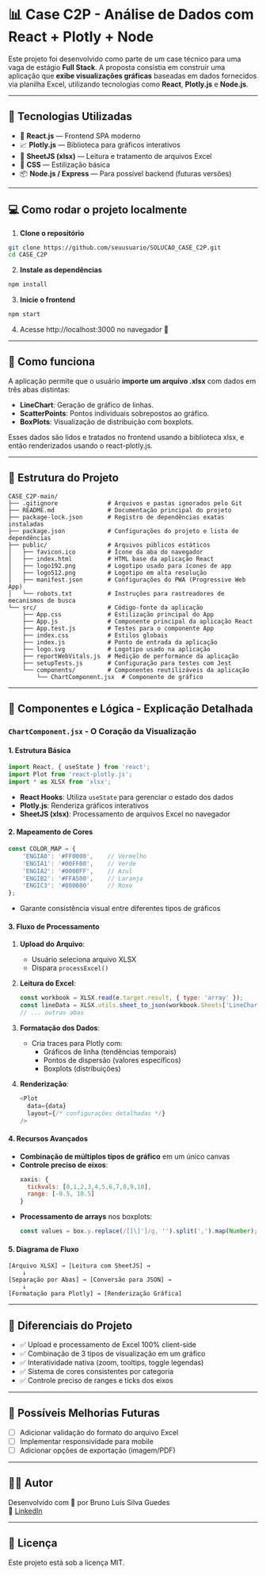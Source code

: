 

# 📊 Case C2P - Análise de Dados com React + Plotly + Node

Este projeto foi desenvolvido como parte de um case técnico para uma vaga de estágio **Full Stack**. A proposta consistia em construir uma aplicação que **exibe visualizações gráficas** baseadas em dados fornecidos via planilha Excel, utilizando tecnologias como **React**, **Plotly.js** e **Node.js**.

---

## 🚀 Tecnologias Utilizadas

- 🧠 **React.js** — Frontend SPA moderno
- 📈 **Plotly.js** — Biblioteca para gráficos interativos
- 📁 **SheetJS (xlsx)** — Leitura e tratamento de arquivos Excel
- 🎨 **CSS** — Estilização básica
- 📦 **Node.js / Express** — Para possível backend (futuras versões)

---

## 💻 Como rodar o projeto localmente

1. **Clone o repositório**
```bash
git clone https://github.com/seuusuario/SOLUCAO_CASE_C2P.git
cd CASE_C2P
```

2. **Instale as dependências**
```bash
npm install
```

3. **Inicie o frontend**
```bash
npm start
```

4. Acesse http://localhost:3000 no navegador 🚀

---

## 🧠 Como funciona

A aplicação permite que o usuário **importe um arquivo .xlsx** com dados em três abas distintas:

- **LineChart**: Geração de gráfico de linhas.
- **ScatterPoints**: Pontos individuais sobrepostos ao gráfico.
- **BoxPlots**: Visualização de distribuição com boxplots.

Esses dados são lidos e tratados no frontend usando a biblioteca xlsx, e então renderizados usando o react-plotly.js.

---

## 📁 Estrutura do Projeto

```
CASE_C2P-main/
├── .gitignore              # Arquivos e pastas ignorados pelo Git
├── README.md               # Documentação principal do projeto
├── package-lock.json       # Registro de dependências exatas instaladas
├── package.json            # Configurações do projeto e lista de dependências
├── public/                 # Arquivos públicos estáticos
│   ├── favicon.ico         # Ícone da aba do navegador
│   ├── index.html          # HTML base da aplicação React
│   ├── logo192.png         # Logotipo usado para ícones de app
│   ├── logo512.png         # Logotipo em alta resolução
│   ├── manifest.json       # Configurações do PWA (Progressive Web App)
│   └── robots.txt          # Instruções para rastreadores de mecanismos de busca
└── src/                    # Código-fonte da aplicação
    ├── App.css             # Estilização principal do App
    ├── App.js              # Componente principal da aplicação React
    ├── App.test.js         # Testes para o componente App
    ├── index.css           # Estilos globais
    ├── index.js            # Ponto de entrada da aplicação
    ├── logo.svg            # Logotipo usado na aplicação
    ├── reportWebVitals.js  # Medição de performance da aplicação
    ├── setupTests.js       # Configuração para testes com Jest
    └── components/         # Componentes reutilizáveis da aplicação
        └── ChartComponent.jsx  # Componente de gráfico 
```

---

## 🧩 Componentes e Lógica - Explicação Detalhada

### `ChartComponent.jsx` - O Coração da Visualização

#### **1. Estrutura Básica**
```javascript
import React, { useState } from 'react';
import Plot from 'react-plotly.js';
import * as XLSX from 'xlsx';
```
- **React Hooks**: Utiliza `useState` para gerenciar o estado dos dados
- **Plotly.js**: Renderiza gráficos interativos
- **SheetJS (xlsx)**: Processamento de arquivos Excel no navegador

#### **2. Mapeamento de Cores**
```javascript
const COLOR_MAP = {
    'ENGIA0': '#FF0000',    // Vermelho
    'ENGIA1': '#00FF00',    // Verde
    'ENGIA2': '#0000FF',    // Azul
    'ENGIB2': '#FFA500',    // Laranja
    'ENGIC3': '#800080'     // Roxo
};
```
- Garante consistência visual entre diferentes tipos de gráficos

#### **3. Fluxo de Processamento**
1. **Upload do Arquivo**:
   - Usuário seleciona arquivo XLSX
   - Dispara `processExcel()`

2. **Leitura do Excel**:
   ```javascript
   const workbook = XLSX.read(e.target.result, { type: 'array' });
   const lineData = XLSX.utils.sheet_to_json(workbook.Sheets['LineChart']);
   // ... outras abas
   ```

3. **Formatação dos Dados**:
   - Cria traces para Plotly com:
     - Gráficos de linha (tendências temporais)
     - Pontos de dispersão (valores específicos)
     - Boxplots (distribuições)

4. **Renderização**:
   ```javascript
   <Plot
     data={data}
     layout={/* configurações detalhadas */}
   />
   ```

#### **4. Recursos Avançados**
- **Combinação de múltiplos tipos de gráfico** em um único canvas
- **Controle preciso de eixos**:
  ```javascript
  xaxis: {
    tickvals: [0,1,2,3,4,5,6,7,8,9,10],
    range: [-0.5, 10.5]
  }
  ```
- **Processamento de arrays** nos boxplots:
  ```javascript
  const values = box.y.replace(/[[\]']/g, '').split(',').map(Number);
  ```

#### **5. Diagrama de Fluxo**
```
[Arquivo XLSX] → [Leitura com SheetJS] → 
    ↓
[Separação por Abas] → [Conversão para JSON] → 
    ↓
[Formatação para Plotly] → [Renderização Gráfica]
```

---

## 🎯 Diferenciais do Projeto

- ✅ Upload e processamento de Excel 100% client-side
- ✅ Combinação de 3 tipos de visualização em um gráfico
- ✅ Interatividade nativa (zoom, tooltips, toggle legendas)
- ✅ Sistema de cores consistentes por categoria
- ✅ Controle preciso de ranges e ticks dos eixos

---

## 🔧 Possíveis Melhorias Futuras

- [ ] Adicionar validação do formato do arquivo Excel
- [ ] Implementar responsividade para mobile
- [ ] Adicionar opções de exportação (imagem/PDF)

---

## 👨‍💻 Autor

Desenvolvido com 💙 por Bruno Luís Silva Guedes  
🔗 [LinkedIn](https://www.linkedin.com/in/bruno-luis-8a730b220/)

---

## 📝 Licença

Este projeto está sob a licença MIT.
```
